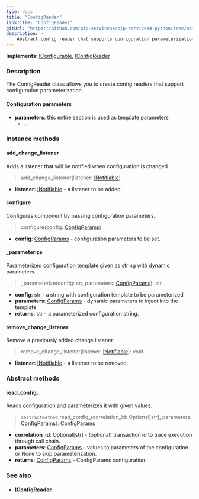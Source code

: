 ```yaml
---
type: docs
title: "ConfigReader"
linkTitle: "ConfigReader"
gitUrl: "https://github.com/pip-services4/pip-services4-python/tree/main/pip-services4-config-python"
description: >
    Abstract config reader that supports configuration parameterization.
---
```


**Implements**: [IConfigurable](../../../commons/config/iconfigurable), [IConfigReader](../iconfig_reader)

### Description

The ConfigReader class allows you to create config readers that support configuration parameterization.

#### Configuration parameters
- **parameters**: this entire section is used as template parameters
    - **...**


### Instance methods

#### add_change_listener
Adds a listener that will be notified when configuration is changed

> add_change_listener(listener: [INotifiable](../../../commons/run/inotifiable))

- **listener:** [INotifiable](../../../commons/run/inotifiable) - a listener to be added.

#### configure
Configures component by passing configuration parameters.

>  configure(config: [ConfigParams](../../../commons/config/config_params))

- **config**: [ConfigParams](../../../commons/config/config_params) - configuration parameters to be set.


#### _parameterize
Parameterized configuration template given as string with dynamic parameters.

>  _parameterize(config: str, parameters: [ConfigParams](../../../commons/config/config_params)): str

- **config**: str - a string with configuration template to be parameterized
- **parameters**: [ConfigParams](../../../commons/config/config_params) - dynamic parameters to inject into the template
- **returns**: str - a parameterized configuration string.

#### remove_change_listener
Remove a previously added change listener.

> remove_change_listener(listener: [INotifiable](../../../commons/run/inotifiable)): void

- **listener:** [INotifiable](../../../commons/run/inotifiable) - a listener to be removed.

### Abstract methods

#### read_config_
Reads configuration and parameterizes it with given values.

> `abstractmethod` read_config_(correlation_id: Optional[str], parameters: [ConfigParams](../../../commons/config/config_params)): [ConfigParams](../../../commons/config/config_params)

- **correlation_id**: Optional[str] - (optional) transaction id to trace execution through call chain.
- **parameters**: [ConfigParams](../../../commons/config/config_params) - values to parameters of the configuration or None to skip parameterization.
- **returns**: [ConfigParams](../../../commons/config/config_params) - ConfigParams configuration.



### See also
- #### [IConfigReader](../iconfig_reader)
